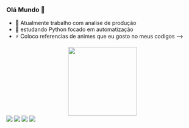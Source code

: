 ### Olá Mundo 👋

- 🔭 Atualmente trabalho com analise de produção
- 🌱 estudando  Python focado em automatização 
- ⚡ Coloco referencias de animes que eu gosto no meus codigos
-->
<div align="center">
  <a href="https://github.com/rafaballerini">
  <img height="180em" src="https://github-readme-stats.vercel.app/api?username=Yatobuz&show_icons=true&theme=midnight-purple&include_all_commits=true&count_private=true"/>
</div>
<div>
  <a href="https://instagram.com/Yatobuz" target="_blank"><img src="https://img.shields.io/badge/-Instagram-%23E4405F?style=for-the-badge&logo=instagram&logoColor=white" target="_blank"></a>
 	<a href="https://www.twitch.tv/yatobuz" target="_blank"><img src="https://img.shields.io/badge/Twitch-9146FF?style=for-the-badge&logo=twitch&logoColor=white" target="_blank"></a>
  <a href = "mailto:eduardojesus128z@gmail.com"><img src="https://img.shields.io/badge/-Gmail-%23333?style=for-the-badge&logo=gmail&logoColor=white" target="_blank"></a>
  <a href="https://www.linkedin.com/in/eduardosilva12" target="_blank"><img src="https://img.shields.io/badge/LinkedIn-0077B5?style=for-the-badge&logo=linkedin&logoColor=white" target="_blank"></a>
</div>
